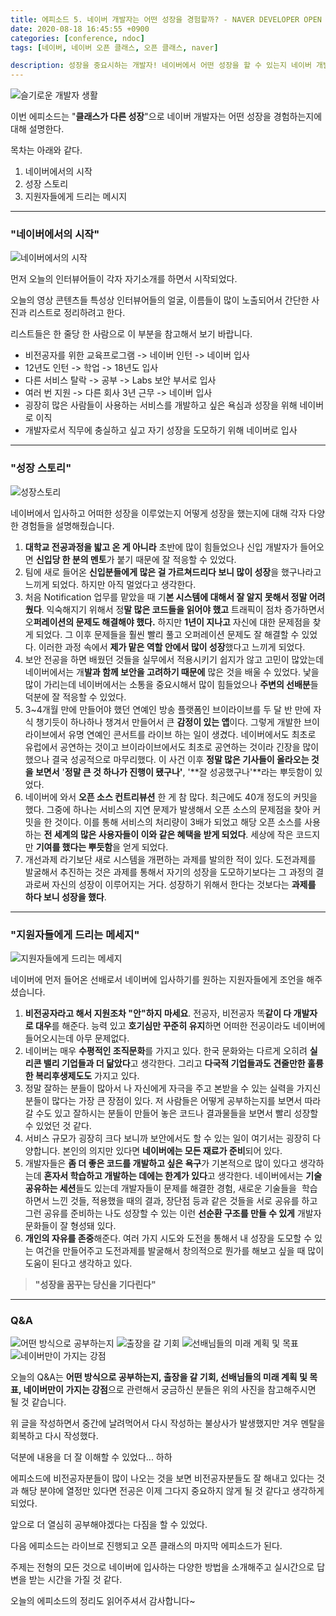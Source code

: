 ```yaml
---
title: 에피소드 5. 네이버 개발자는 어떤 성장을 경험할까? - NAVER DEVELOPER OPEN CLASS
date: 2020-08-18 16:45:55 +0900
categories: [conference, ndoc]
tags: [네이버, 네이버 오픈 클래스, 오픈 클래스, naver]

description: 성장을 중요시하는 개발자! 네이버에서 어떤 성장을 할 수 있는지 네이버 개발자분들이 설명해드립니다!
---
```


![슬기로운 개발자 생활](./images/2020-08-25-14-10-33.png)

이번 에피소드는 "**클래스가 다른 성장**"으로 네이버 개발자는 어떤 성장을 경험하는지에 대해 설명한다.

목차는 아래와 같다.

1. 네이버에서의 시작
2. 성장 스토리
3. 지원자들에게 드리는 메시지

---

### "네이버에서의 시작"

![네이버에서의 시작](./images/2020-08-25-14-13-44.png)

먼저 오늘의 인터뷰어들이 각자 자기소개를 하면서 시작되었다.

오늘의 영상 콘텐츠들 특성상 인터뷰어들의 얼굴, 이름들이 많이 노출되어서 간단한 사진과 리스트로 정리하려고 한다.

리스트들은 한 줄당 한 사람으로 이 부분을 참고해서 보기 바랍니다.

- 비전공자를 위한 교육프로그램 -> 네이버 인턴 -> 네이버 입사
- 12년도 인턴 -> 학업 -> 18년도 입사
- 다른 서비스 탈락 -> 공부 -> Labs 보안 부서로 입사
- 여러 번 지원 -> 다른 회사 3년 근무 -> 네이버 입사
- 굉장히 많은 사람들이 사용하는 서비스를 개발하고 싶은 욕심과 성장을 위해 네이버로 이직
- 개발자로서 직무에 충실하고 싶고 자기 성장을 도모하기 위해 네이버로 입사

---

### "성장 스토리"

![성장스토리](./images/2020-08-25-14-11-35.png)

네이버에서 입사하고 어떠한 성장을 이루었는지 어떻게 성장을 했는지에 대해 각자 다양한 경험들을 설명해줬습니다.

1. **대학교 전공과정을 밟고 온 게 아니라** 초반에 많이 힘들었으나 신입 개발자가 들어오면 **신입당 한 분의 멘토**가 붙기 때문에 잘 적응할 수 있었다.
2. 팀에 새로 들어온 **신입분들에게 많은 걸 가르쳐드리다 보니 많이 성장**을 했구나라고 느끼게 되었다. 하지만 아직 멀었다고 생각한다.
3. 처음 Notification 업무를 맡았을 때 기**본 시스템에 대해서 잘 알지 못해서 정말 어려웠다**. 익숙해지기 위해서 정**말 많은 코드들을 읽어야 했고** 트래픽이 점차 증가하면서 오**퍼레이션의 문제도 해결해야 했다.** 하지만 **1년이 지나고** 자신에 대한 문제점을 찾게 되었다. 그 이후 문제들을 훨씬 빨리 풀고 오퍼레이션 문제도 잘 해결할 수 있었다. 이러한 과정 속에서 **제가 맡은 역할 안에서 많이 성장**했다고 느끼게 되었다.
4. 보안 전공을 하면 배웠던 것들을 실무에서 적용시키기 쉽지가 않고 고민이 많았는데 네이버에서는 개**발과 함께 보안을 고려하기 때문에** 많은 것을 배울 수 있었다. 낯을 많이 가리는데 네이버에서는 소통을 중요시해서 많이 힘들었으나 **주변의 선배분**들 덕분에 잘 적응할 수 있었다.
5. 3~4개월 만에 만들어야 했던 연예인 방송 플랫폼인 브이라이브를 두 달 반 만에 자식 챙기듯이 하나하나 챙겨서 만들어서 큰 **감정이 있는 앱**이다. 그렇게 개발한 브이라이브에서 유명 연예인 콘서트를 라이브 하는 일이 생겼다. 네이버에서도 최초로 유럽에서 공연하는 것이고 브이라이브에서도 최초로 공연하는 것이라 긴장을 많이 했으나 결국 성공적으로 마무리했다. 이 사건 이후 **정말 많은 기사들이 올라오는 것을 보면서** '**정말 큰 것 하나가 진행이 됐구나'**, '**잘 성공했구나'**라는 뿌듯함이 있었다.
6. 네이버에 와서 **오픈 소스 컨트리뷰션** 한 게 참 많다. 최근에도 40개 정도의 커밋을 했다. 그중에 하나는 서비스의 지연 문제가 발생해서 오픈 소스의 문제점을 찾아 커밋을 한 것이다. 이를 통해 서비스의 처리량이 3배가 되었고 해당 오픈 소스를 사용하는 **전 세계의 많은 사용자들이 이와 같은 혜택을 받게 되었다**. 세상에 작은 코드지만 **기여를 했다는 뿌듯함**을 얻게 되었다.
7. 개선과제 라기보단 새로 시스템을 개편하는 과제를 발의한 적이 있다. 도전과제를 발굴해서 추진하는 것은 과제를 통해서 자기의 성장을 도모하기보다는 그 과정의 결과로써 자신의 성장이 이루어지는 거다. 성장하기 위해서 한다는 것보다는 **과제를 하다 보니 성장을 했다**.

---

### "지원자들에게 드리는 메세지"

![지원자들에게 드리는 메세지](./images/2020-08-25-14-11-54.png)

네이버에 먼저 들어온 선배로서 네이버에 입사하기를 원하는 지원자들에게 조언을 해주셨습니다.

1. **비전공자라고 해서 지원조차 "안"하지 마세요**. 전공자, 비전공자 똑**같이 다 개발자로 대우**를 해준다. 능력 있고 **호기심만 꾸준히 유지**하면 어떠한 전공이라도 네이버에 들어오시는데 아무 문제없다.
2. 네이버는 매우 **수평적인 조직문화**를 가지고 있다. 한국 문화와는 다르게 오히려 **실리콘 밸리 기업들과 더 닮았다**고 생각한다. 그리고 **다국적 기업들과도 견줄만한 훌륭한 복리후생제도도** 가지고 있다.
3. 정말 잘하는 분들이 많아서 나 자신에게 자극을 주고 본받을 수 있는 실력을 가지신 분들이 많다는 가장 큰 장점이 있다. 저 사람들은 어떻게 공부하는지를 보면서 따라갈 수도 있고 잘하시는 분들이 만들어 놓은 코드나 결과물들을 보면서 빨리 성장할 수 있었던 것 같다.
4. 서비스 규모가 굉장히 크다 보니까 보안에서도 할 수 있는 일이 여기서는 굉장히 다양합니다. 본인의 의지만 있다면 **네이버에는 모든 재료가 준비**되어 있다.
5. 개발자들은 **좀 더 좋은 코드를 개발하고 싶은 욕구**가 기본적으로 많이 있다고 생각하는데 **혼자서 학습하고 개발하는 데에는 한계가 있다**고 생각한다. 네이버에서는 **기술 공유하는 세션**들도 있는데 개발자들이 문제를 해결한 경험, 새로운 기술들을  학습하면서 느낀 것들, 적용했을 때의 결과, 장단점 등과 같은 것들을 서로 공유를 하고 그런 공유를 준비하는 나도 성장할 수 있는 이런 **선순환 구조를 만들 수 있게** 개발자 문화들이 잘 형성돼 있다.
6. **개인의 자유를 존중**해준다. 여러 가지 시도와 도전을 통해서 내 성장을 도모할 수 있는 여건을 만들어주고 도전과제를 발굴해서 창의적으로 뭔가를 해보고 싶을 때 많이 도움이 된다고 생각하고 있다.

> **"성장을 꿈꾸는 당신을 기다린다"**

---

### Q&A

![어떤 방식으로 공부하는지](./images/2020-08-25-14-12-30.png) ![출장을 갈 기회](./images/2020-08-25-14-12-35.png) ![선배님들의 미래 계획 및 목표](./images/2020-08-25-14-12-47.png) ![네이버만이 가지는 강점](./images/2020-08-25-14-12-52.png)

오늘의 Q&A는 **어떤 방식으로 공부하는지, 출장을 갈 기회, 선배님들의 미래 계획 및 목표, 네이버만이 가지는 강점**으로 관련해서 궁금하신 분들은 위의 사진을 참고해주시면 될 것 같습니다.

위 글을 작성하면서 중간에 날려먹어서 다시 작성하는 불상사가 발생했지만 겨우 멘탈을 회복하고 다시 작성했다.

덕분에 내용을 더 잘 이해할 수 있었다... 하하

에피소드에 비전공자분들이 많이 나오는 것을 보면 비전공자분들도 잘 해내고 있다는 것과 해당 분야에 열정만 있다면 전공은 이제 그다지 중요하지 않게 될 것 같다고 생각하게 되었다.

앞으로 더 열심히 공부해야겠다는 다짐을 할 수 있었다.

다음 에피소드는 라이브로 진행되고 오픈 클래스의 마지막 에피소드가 된다.

주제는 전형의 모든 것으로 네이버에 입사하는 다양한 방법을 소개해주고 실시간으로 답변을 받는 시간을 가질 것 같다.

오늘의 에피소드의 정리도 읽어주셔서 감사합니다~
